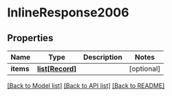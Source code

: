 # InlineResponse2006

## Properties
Name | Type | Description | Notes
------------ | ------------- | ------------- | -------------
**items** | [**list[Record]**](Record.md) |  | [optional] 

[[Back to Model list]](../README.md#documentation-for-models) [[Back to API list]](../README.md#documentation-for-api-endpoints) [[Back to README]](../README.md)

